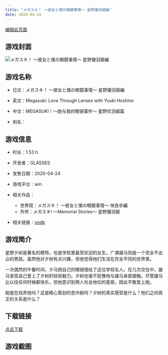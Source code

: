 ```yaml
---
title: "メガスキ！ ～彼女と僕の眼鏡事情～ 星野優羽姫編"
date: 2020-04-24
---
```

[编辑此页面](https://github.com/ACG-3/ADV3-source/blob/main/source/_posts/%E3%83%A1%E3%82%AC%E3%82%B9%E3%82%AD%EF%BC%81%20%EF%BD%9E%E5%BD%BC%E5%A5%B3%E3%81%A8%E5%83%95%E3%81%AE%E7%9C%BC%E9%8F%A1%E4%BA%8B%E6%83%85%EF%BD%9E%20%E6%98%9F%E9%87%8E%E5%84%AA%E7%BE%BD%E5%A7%AB%E7%B7%A8.md)

## 游戏封面

![メガスキ！ ～彼女と僕の眼鏡事情～ 星野優羽姫編](https%3A//pan.timero.xyz/onedrive/img_lib_001/%E3%83%A1%E3%82%AC%E3%82%B9%E3%82%AD%EF%BC%81%20%EF%BD%9E%E5%BD%BC%E5%A5%B3%E3%81%A8%E5%83%95%E3%81%AE%E7%9C%BC%E9%8F%A1%E4%BA%8B%E6%83%85%EF%BD%9E%20%E6%98%9F%E9%87%8E%E5%84%AA%E7%BE%BD%E5%A7%AB%E7%B7%A8_cover.avif)


## 游戏名称

- 日文：メガスキ！ ～彼女と僕の眼鏡事情～ 星野優羽姫編
- 英文：Megasuki: Love Through Lenses with Yuuki Hoshino
- 中文：MEGASUKI！〜她与我的眼镜事件〜 星野优羽姬篇

- 别名：


## 游戏信息

- 时长：1.53 h
- 开发者：GLASSES
- 发售日期：2020-04-24
- 游戏平台：win
- 相关作品：
   - 世界观：メガスキ！ ～彼女と僕の眼鏡事情～ 咲良歩編
   - 外传：メガスキ! ～Memorial Stories～ 星野優羽姫

- 相关链接：[vndb](https://vndb.org/v28258)


## 游戏简介

星野夕树是著名的模特，也是学校里最受欢迎的女生。广濑雄马则是一个完全不出众的男孩。虽然他对夕树有点兴趣，但他觉得他们生活在完全不同的世界里。

一次偶然的午餐时间，夕马把自己的眼镜借给了这位学校名人。在几次交往中，雄马发现自己爱上了夕树的轻佻魅力。夕树也毫不犹豫地与雄马亲密接触。尽管雄马比以往任何时候都快乐，但他意识到两人社会地位的差距，因此不敢爱上她。

她是在戏弄他吗？这是精心策划的恶作剧吗？夕树的真实感受是什么？他们之间真正的关系是什么？




## 下载链接

[点击下载](https://pan.timero.xyz/onedrive/adv_lib_001/%E3%83%A1%E3%82%AC%E3%82%B9%E3%82%AD%EF%BC%81%20%EF%BD%9E%E5%BD%BC%E5%A5%B3%E3%81%A8%E5%83%95%E3%81%AE%E7%9C%BC%E9%8F%A1%E4%BA%8B%E6%83%85%EF%BD%9E%20%E6%98%9F%E9%87%8E%E5%84%AA%E7%BE%BD%E5%A7%AB%E7%B7%A8)


## 游戏截图


